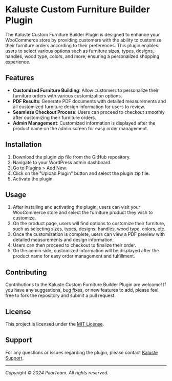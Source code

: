 # Kaluste Custom Furniture Builder Plugin

The Kaluste Custom Furniture Builder Plugin is designed to enhance your WooCommerce store by providing customers with the ability to customize their furniture orders according to their preferences. This plugin enables users to select various options such as furniture sizes, types, designs, handles, wood type, colors, and more, ensuring a personalized shopping experience.

## Features

- **Customized Furniture Building**: Allow customers to personalize their furniture orders with various customization options.
- **PDF Results**: Generate PDF documents with detailed measurements and all customized furniture design information for users to review.
- **Seamless Checkout Process**: Users can proceed to checkout smoothly after customizing their furniture orders.
- **Admin Management**: Customized information is displayed after the product name on the admin screen for easy order management.

## Installation

1. Download the plugin zip file from the GitHub repository.
2. Navigate to your WordPress admin dashboard.
3. Go to Plugins > Add New.
4. Click on the "Upload Plugin" button and select the plugin zip file.
5. Activate the plugin.

## Usage

1. After installing and activating the plugin, users can visit your WooCommerce store and select the furniture product they wish to customize.
2. On the product page, users will find options to customize their furniture, such as selecting sizes, types, designs, handles, wood type, colors, etc.
3. Once the customization is complete, users can view a PDF preview with detailed measurements and design information.
4. Users can then proceed to checkout to finalize their order.
5. On the admin side, customized information will be displayed after the product name for easy order management and fulfillment.

## Contributing

Contributions to the Kaluste Custom Furniture Builder Plugin are welcome! If you have any suggestions, bug fixes, or new features to add, please feel free to fork the repository and submit a pull request.

## License

This project is licensed under the [MIT License](LICENSE).

## Support

For any questions or issues regarding the plugin, please contact [Kaluste Support](mailto:support@kaluste.com).

---

*Copyright © 2024 PilarTeam. All rights reserved.*
